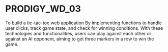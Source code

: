 # PRODIGY_WD_03
To build a tic-tac-toe web application By implementing functions to handle user clicks, track game state, and check for winning conditions. With these technologies and functionalities, users can play against each other or against an AI opponent, aiming to get three markers in a row to win the game.
